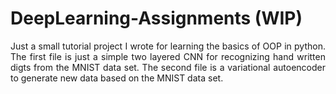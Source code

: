 # DeepLearning-Assignments (WIP)

<div style="text-align: justify"> Just a small tutorial project I wrote for learning the basics of OOP in python. 
The first file is just a simple two layered CNN for recognizing hand written digts from the MNIST data set. The second 
file is a variational autoencoder to generate new data based on the MNIST data set. </div>
